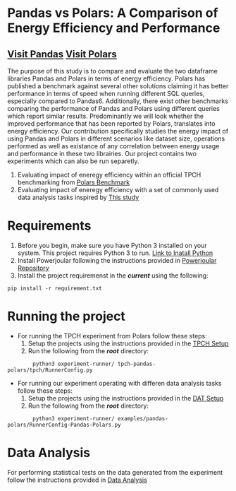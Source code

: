 # Pandas vs Polars: A Comparison of Energy Efficiency and Performance

[Visit Pandas](https://pandas.pydata.org/)
[Visit Polars](https://www.pola.rs/)
--- 
The purpose of this study is to compare and evaluate the two
 dataframe libraries Pandas and Polars in terms of energy efficiency.
Polars has published a benchmark against several other solutions claiming
it has better performance in terms of speed when running different 
SQL queries, especially compared to Pandas6. Additionally,
there exist other benchmarks comparing the performance of Pandas
and Polars using different queries which report similar results.
Predominantly we will look whether the improved performance
that has been reported by Polars, translates into energy efficiency.
Our contribution specifically studies the energy impact of using
Pandas and Polars in different scenarios like dataset size, operations
performed as well as existance of any correlation between energy usage and performance in these two librairies.
Our project contains two experiments which can also be run separetly.  
1. Evaluating impact of eneregy efficiency within an official TPCH benchmarking from [Polars Benchmark](https://www.tpc.org/tpch/)
2. Evaluating impact of eneregy efficiency with a set of commonly used data analysis tasks inspired by [This study](https://ieeexplore.ieee.org/document/10174114)

# Requirements

1. Before you begin, make sure you have Python 3 installed on your system. This project requires Python 3 to run. [Link to Inatall Python](https://www.python.org/downloads/)
2. Install Powerjoular following the instructions provided in [Powerjoular Repository](https://github.com/joular/powerjoular)
3. Install the project requiremenst in the ***current*** using the following:
```shell
pip install -r requirement.txt
```

# Running the project

- For running the TPCH experiment from Polars follow these steps:
    1. Setup the projects using the instructions provided in the [TPCH Setup](tpch-pandas-polars/README.md#setup)
    2. Run the following from the ***root*** directory:
    
```shell
        python3 experiment-runner/ tpch-pandas-polars/tpch/RunnerConfig.py
```

- For running our experiment operating with differen data analysis tasks follow these steps:
    1. Setup the projects using the instructions provided in the [DAT Setup](examples/README.md#setup)
    2. Run the following from the ***root*** directory:

```shell
        python3 experiment-runner/ examples/pandas-polars/RunnerConfig-Pandas-Polars.py
```

# Data Analysis

For performing statistical tests on the data generated from the experiment follow the instructions provided in [Data Analysis](data-analysis/README.md)